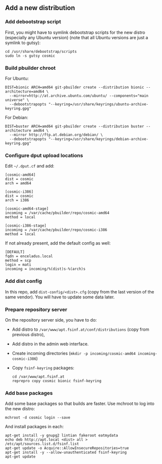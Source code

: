 ## Add a new distribution


### Add debootstrap script

First, you might have to symlink debootstrap scripts for the new distro
(especially any Ubuntu version) (note that all Ubuntu versions are just a
symlink to gutsy):

```
cd /usr/share/debootstrap/scripts
sudo ln -s gutsy cosmic
```

### Build pbuilder chroot

For Ubuntu:

```
DIST=bionic ARCH=amd64 git-pbuilder create --distribution bionic --architecture=amd64 \
  --mirror=http://at.archive.ubuntu.com/ubuntu/ --components="main universe" \
  --debootstrapopts "--keyring=/usr/share/keyrings/ubuntu-archive-keyring.gpg"
```

For Debian:

```
DIST=buster ARCH=amd64 git-pbuilder create --distribution buster --architecture amd64 \
  --mirror http://ftp.at.debian.org/debian/ \
  --debootstrapopts "--keyring=/usr/share/keyrings/debian-archive-keyring.gpg"
```

### Configure dput upload locations

Edit `~/.dput.cf` and add:

```
[cosmic-amd64]
dist = cosmic
arch = amd64

[cosmic-i386]
dist = cosmic
arch = i386

[cosmic-amd64-stage]
incoming = /var/cache/pbuilder/repo/cosmic-amd64
method = local

[cosmic-i386-stage]
incoming = /var/cache/pbuilder/repo/cosmic-i386
method = local
```

If not already present, add the default config as well:

```
[DEFAULT]
fqdn = enceladus.local
method = scp
login = mati
incoming = incoming/%(dist)s-%(arch)s
```

### Add dist config

In this repo, add `dist-config/<dist>.cfg` (copy from the last version of the
same vendor). You will have to update some data later.

### Prepare repository server

On the repository server side, you have to do:

* Add distro to `/var/www/apt.fsinf.at/conf/distributions` (copy from previous
  distro),
* Add distro in the admin web interface.
* Create incoming directories 
  (`mkdir -p incoming/cosmic-amd64 incoming-cosmic-i386`)
* Copy `fsinf-keyring` packages:
  
  ```
  cd /var/www/apt.fsinf.at
  reprepro copy cosmic bionic fsinf-keyring
  ```

### Add base packages

Add some base packages so that builds are faster. Use mchroot to log into the
new distro:

```
mchroot -d cosmic login --save
```

And install packages in each:

```
apt-get install -y gnupg2 lintian fakeroot eatmydata
echo deb http://apt.local <dist> all > /etc/apt/sources.list.d/fsinf.list
apt-get update -o Acquire::AllowInsecureRepositories=true
apt-get install -y --allow-unauthenticated fsinf-keyring
apt-get update
```
